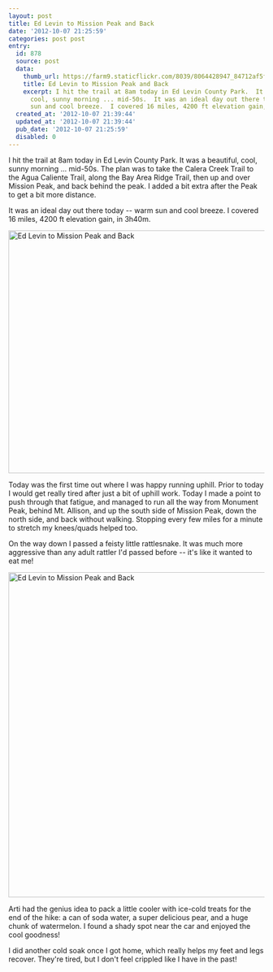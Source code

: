 ```yaml
---
layout: post
title: Ed Levin to Mission Peak and Back
date: '2012-10-07 21:25:59'
categories: post post
entry:
  id: 878
  source: post
  data:
    thumb_url: https://farm9.staticflickr.com/8039/8064428947_84712af5fd_q.jpg
    title: Ed Levin to Mission Peak and Back
    excerpt: I hit the trail at 8am today in Ed Levin County Park.  It was a beautiful,
      cool, sunny morning ... mid-50s.  It was an ideal day out there today -- warm
      sun and cool breeze.  I covered 16 miles, 4200 ft elevation gain, in 3h40m.
  created_at: '2012-10-07 21:39:44'
  updated_at: '2012-10-07 21:39:44'
  pub_date: '2012-10-07 21:25:59'
  disabled: 0
---
```

I hit the trail at 8am today in Ed Levin County Park.  It was a beautiful, cool, sunny morning ... mid-50s.  The plan was to take the Calera Creek Trail to the Agua Caliente Trail, along the Bay Area Ridge Trail, then up and over Mission Peak, and back behind the peak.  I added a bit extra after the Peak to get a bit more distance.

It was an ideal day out there today -- warm sun and cool breeze.  I covered 16 miles, 4200 ft elevation gain, in 3h40m.

<a href="http://www.flickr.com/photos/thenobot/8064428539/" title="Ed Levin to Mission Peak and Back by thenobot, on Flickr"><img src="https://farm9.staticflickr.com/8310/8064428539_b61ea6e048_z.jpg" width="640" height="478" alt="Ed Levin to Mission Peak and Back"></a>

Today was the first time out where I was happy running uphill.  Prior to today I would get really tired after just a bit of uphill work.  Today I made a point to push through that fatigue, and managed to run all the way from Monument Peak, behind Mt. Allison, and up the south side of Mission Peak, down the north side, and back without walking.  Stopping every few miles for a minute to stretch my knees/quads helped too.

On the way down I passed a feisty little rattlesnake.  It was much more aggressive than any adult rattler I'd passed before -- it's like it wanted to eat me!

<a href="http://www.flickr.com/photos/thenobot/8064428947/" title="Ed Levin to Mission Peak and Back by thenobot, on Flickr"><img src="https://farm9.staticflickr.com/8039/8064428947_84712af5fd_z.jpg" width="626" height="640" alt="Ed Levin to Mission Peak and Back"></a>

Arti had the genius idea to pack a little cooler with ice-cold treats for the end of the hike: a can of soda water, a super delicious pear, and a huge chunk of watermelon.  I found a shady spot near the car and enjoyed the cool goodness!

I did another cold soak once I got home, which really helps my feet and legs recover.  They're tired, but I don't feel crippled like I have in the past!
